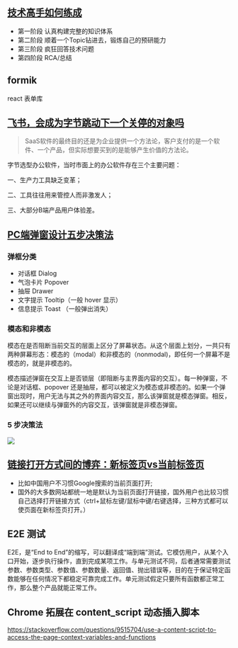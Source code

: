 ## [技术高手如何练成](https://www.cnblogs.com/zhengyun_ustc/p/upgrade.html)
* 第一阶段 认真构建完整的知识体系
* 第二阶段 顺着一个Topic钻进去，锻炼自己的预研能力
* 第三阶段 疯狂回答技术问题
* 第四阶段 RCA/总结

## formik
react 表单库

## [飞书，会成为字节跳动下一个关停的对象吗](https://zhuanlan.zhihu.com/p/348869646) 
> SaaS软件的最终目的还是为企业提供一个方法论，客户支付的是一个软件、一个产品，但实际想要买到的是能够产生价值的方法论。

字节选型办公软件，当时市面上的办公软件存在三个主要问题：

一、生产力工具缺乏变革；

二、工具往往用来管控人而非激发人；

三、大部分B端产品用户体验差。

## [PC端弹窗设计五步决策法](https://www.uisdc.com/the-worst-design-window)
### 弹框分类
* 对话框 Dialog
* 气泡卡片 Popover
* 抽屉 Drawer
* 文字提示 Tooltip（一般 hover 显示）
* 信息提示 Toast （一般弹出消失）
### 模态和非模态
模态在是否阻断当前交互的层面上区分了屏幕状态。从这个层面上划分，一共只有两种屏幕形态：模态的（modal）和非模态的（nonmodal)，即任何一个屏幕不是模态的，就是非模态的。

模态描述弹窗在交互上是否锁层（即阻断与主界面内容的交互）。每一种弹窗，不论是对话框、popover 还是抽屉，都可以被定义为模态或非模态的。如果一个弹窗出现时，用户无法与其之外的界面内容交互，那么该弹窗就是模态弹窗。相反，如果还可以继续与弹窗外的内容交互，该弹窗就是非模态弹窗。
### 5 步决策法
![](https://image.uisdc.com/wp-content/uploads/2021/09/uisdc-tc-20210912-18.jpg)

## [链接打开方式间的博弈：新标签页vs当前标签页](http://www.woshipm.com/pd/438404.html)
* 比如中国用户不习惯Google搜索的当前页面打开;
* 国外的大多数网站都统一地是默认为当前页面打开链接，国外用户也比较习惯自己选择打开链接方式（ctrl+鼠标左键/鼠标中键/右键选择，三种方式都可以使页面在新标签页打开。）

## E2E 测试
E2E，是“End to End”的缩写，可以翻译成“端到端”测试。它模仿用户，从某个入口开始，逐步执行操作，直到完成某项工作。与单元测试不同，后者通常需要测试参数、参数类型、参数值、参数数量、返回值、抛出错误等，目的在于保证特定函数能够在任何情况下都稳定可靠完成工作。单元测试假定只要所有函数都正常工作，那么整个产品就能正常工作。

## Chrome 拓展在 content_script 动态插入脚本
https://stackoverflow.com/questions/9515704/use-a-content-script-to-access-the-page-context-variables-and-functions